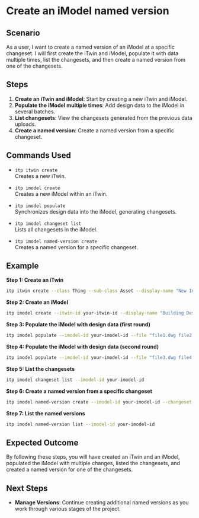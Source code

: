 # Create an iModel named version

## Scenario

As a user, I want to create a named version of an iModel at a specific changeset. I will first create the iTwin and iModel, populate it with data multiple times, list the changesets, and then create a named version from one of the changesets.

## Steps

1. **Create an iTwin and iModel**: Start by creating a new iTwin and iModel.
2. **Populate the iModel multiple times**: Add design data to the iModel in several batches.
3. **List changesets**: View the changesets generated from the previous data uploads.
4. **Create a named version**: Create a named version from a specific changeset.

## Commands Used

- `itp itwin create`  
  Creates a new iTwin.

- `itp imodel create`  
  Creates a new iModel within an iTwin.

- `itp imodel populate`  
  Synchronizes design data into the iModel, generating changesets.

- `itp imodel changeset list`  
  Lists all changesets in the iModel.

- `itp imodel named-version create`  
  Creates a named version for a specific changeset.

## Example

**Step 1: Create an iTwin**
```bash
itp itwin create --class Thing --sub-class Asset --display-name "New Infrastructure Project" 
```

**Step 2: Create an iModel**
```bash
itp imodel create --itwin-id your-itwin-id --display-name "Building Design" --description "iModel for named versions"
```

**Step 3: Populate the iModel with design data (first round)**
```bash
itp imodel populate --imodel-id your-imodel-id --file "file1.dwg file2.dwg" --connector-type DWG
```

**Step 4: Populate the iModel with design data (second round)**
```bash
itp imodel populate --imodel-id your-imodel-id --file "file3.dwg file4.dwg" --connector-type DWG
```

**Step 5: List the changesets**
```bash
itp imodel changeset list --imodel-id your-imodel-id
```

**Step 6: Create a named version from a specific changeset**
```bash
itp imodel named-version create --imodel-id your-imodel-id --changeset-id your-changeset-id --name "Version 1: Initial Design"
```

**Step 7: List the named versions**
```bash
itp imodel named-version list --imodel-id your-imodel-id
```

## Expected Outcome

By following these steps, you will have created an iTwin and an iModel, populated the iModel with multiple changes, listed the changesets, and created a named version for one of the changesets.

## Next Steps

- **Manage Versions**: Continue creating additional named versions as you work through various stages of the project.
